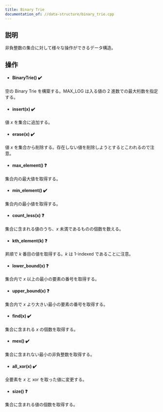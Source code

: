 ```yaml
---
title: Binary Trie
documentation_of: //data-structure/binary_trie.cpp
---
```


## 説明
非負整数の集合に対して様々な操作ができるデータ構造。

## 操作
- #### BinaryTrie() :heavy_check_mark:
空の Binary Trie を構築する。MAX_LOG は入る値の $2$ 進数での最大桁数を指定する。
- #### insert(x) :heavy_check_mark:
値 $x$ を集合に追加する。
- #### erase(x) :heavy_check_mark:
値 $x$ を集合から削除する。存在しない値を削除しようとするとこわれるので注意。
- #### max_element() :question:
集合内の最大値を取得する。
- #### min_element() :heavy_check_mark:
集合内の最小値を取得する。
- #### count_less(x) :question:
集合に含まれる値のうち、$x$ 未満であるものの個数を数える。
- #### kth_element(k) :question:
昇順で $k$ 番目の値を取得する。$k$ は 1-indexed であることに注意。
- #### lower_bound(x) :question:
集合内で $x$ 以上の最小の要素の番号を取得する。
- #### upper_bound(x) :question:
集合内で $x$ より大きい最小の要素の番号を取得する。
- #### find(x) :heavy_check_mark:
集合に含まれる $x$ の個数を取得する。
- #### mex() :heavy_check_mark:
集合に含まれない最小の非負整数を取得する。
- #### all_xor(x) :heavy_check_mark:
全要素を $x$ と xor を取った値に変更する。
- #### size() :question:
集合に含まれる値の個数を取得する。